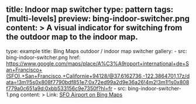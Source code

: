 title: Indoor map switcher 
type: pattern
tags: [multi-levels]
preview: bing-indoor-switcher.png
content: >
    A visual indicator for switching from the outdoor map to the indoor map.
---
type: example
title: Bing Maps outdoor / indoor map switcher
gallery:
    - src: bing-indoor-switcher.png
      href: https://www.google.com/maps/place/A%C3%A9roport+international+de+San+Francisco+(SFO),+San+Francisco,+Californie+94128/@37.6162736,-122.3864701,17z/data=!3m1!5s0x808f7790bdf851e7:0x72ed99a2d9e36a26!4m2!3m1!1s0x808f779a0c651a9d:0xbb533156c9e7350f?hl=fr
    - src: bing-indoor-switcher-1.png
content: >
    Link: [SFO Airport on Bing Maps](http://www.bing.com/maps/?v=2&cp=37.616336~-122.387164&lvl=17&sty=r&vm=hcl-sanfranciscointernationalairport&f=Level%203&form=LMLTCC)
  
    
